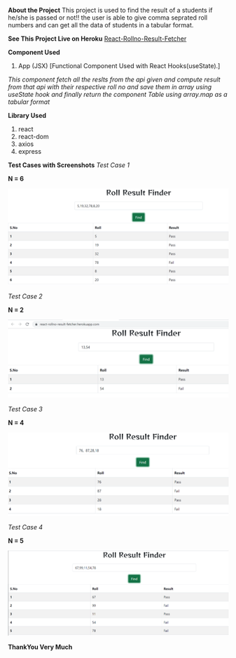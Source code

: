 **About the Project**
This project is used to find the result of a students if he/she is passed or not!!
the user is able to give comma seprated roll numbers and can get all the data of students in a tabular format.

**See This Project Live on Heroku**
[React-Rollno-Result-Fetcher](https://react-rollno-result-fetcher.herokuapp.com/)

**Component Used**
1) App (JSX)
[Functional Component Used with React Hooks(useState).]

*This component fetch all the reslts from the api given and compute result from that api with their respective roll no and save them in array using useState hook and finally return the component Table using array.map as a tabular format*

**Library Used**
1) react
2) react-dom
3) axios
4) express

**Test Cases with Screenshots**
*Test Case 1*

**N = 6**

![](./Capture.PNG)

*Test Case 2*

**N = 2**

![](./Capture1.PNG)

*Test Case 3*

**N = 4**

![](./Capture2.PNG)

*Test Case 4*

**N = 5**

![](./Capture3.PNG)


**ThankYou Very Much**


